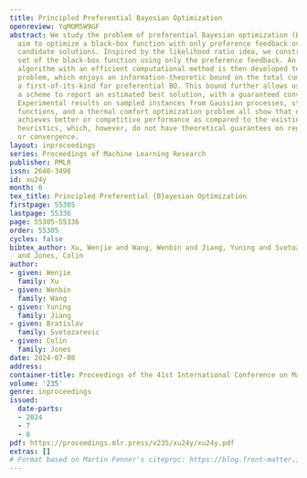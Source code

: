 ```yaml
---
title: Principled Preferential Bayesian Optimization
openreview: YqMOM5W9GF
abstract: We study the problem of preferential Bayesian optimization (BO), where we
  aim to optimize a black-box function with only preference feedback over a pair of
  candidate solutions. Inspired by the likelihood ratio idea, we construct a confidence
  set of the black-box function using only the preference feedback. An optimistic
  algorithm with an efficient computational method is then developed to solve the
  problem, which enjoys an information-theoretic bound on the total cumulative regret,
  a first-of-its-kind for preferential BO. This bound further allows us to design
  a scheme to report an estimated best solution, with a guaranteed convergence rate.
  Experimental results on sampled instances from Gaussian processes, standard test
  functions, and a thermal comfort optimization problem all show that our method stably
  achieves better or competitive performance as compared to the existing state-of-the-art
  heuristics, which, however, do not have theoretical guarantees on regret bounds
  or convergence.
layout: inproceedings
series: Proceedings of Machine Learning Research
publisher: PMLR
issn: 2640-3498
id: xu24y
month: 0
tex_title: Principled Preferential {B}ayesian Optimization
firstpage: 55305
lastpage: 55336
page: 55305-55336
order: 55305
cycles: false
bibtex_author: Xu, Wenjie and Wang, Wenbin and Jiang, Yuning and Svetozarevic, Bratislav
  and Jones, Colin
author:
- given: Wenjie
  family: Xu
- given: Wenbin
  family: Wang
- given: Yuning
  family: Jiang
- given: Bratislav
  family: Svetozarevic
- given: Colin
  family: Jones
date: 2024-07-08
address:
container-title: Proceedings of the 41st International Conference on Machine Learning
volume: '235'
genre: inproceedings
issued:
  date-parts:
  - 2024
  - 7
  - 8
pdf: https://proceedings.mlr.press/v235/xu24y/xu24y.pdf
extras: []
# Format based on Martin Fenner's citeproc: https://blog.front-matter.io/posts/citeproc-yaml-for-bibliographies/
---
```

